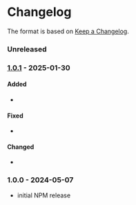 # Changelog

The format is based on [Keep a Changelog](https://keepachangelog.com/).

### Unreleased

### [1.0.1] - 2025-01-30

#### Added

- 

#### Fixed

- 

#### Changed

- 


### 1.0.0 - 2024-05-07

- initial NPM release

[1.0.0]: https://github.com/haraka/haraka-plugin-template/releases/tag/1.0.0
[1.0.1]: https://github.com/haraka/haraka-plugin-greylist/releases/tag/v1.0.1
[1.0.2]: https://github.com/haraka/haraka-plugin-greylist/releases/tag/1.0.2
[1.0.3]: https://github.com/haraka/haraka-plugin-greylist/releases/tag/1.0.3
[1.0.6]: https://github.com/haraka/haraka-plugin-greylist/releases/tag/v1.0.6
